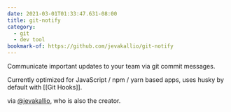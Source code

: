 ```yaml
---
date: 2021-03-01T01:33:47.631-08:00
title: git-notify
category:
  - git
  - dev tool
bookmark-of: https://github.com/jevakallio/git-notify
---
```

Communicate important updates to your team via git commit messages.

Currently optimized for JavaScript / npm / yarn based apps, uses husky by default with [[Git Hooks]].

via [@jevakallio](https://twitter.com/jevakallio/status/1366317647965618177?s=20), who is also the creator.

